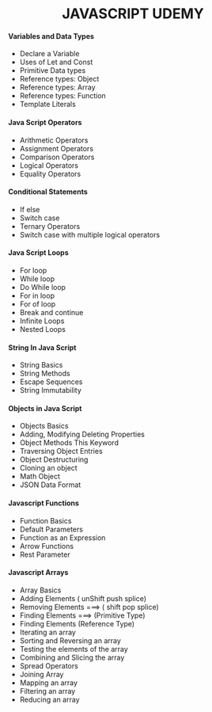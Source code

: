 
<h1 align="center">JAVASCRIPT UDEMY</h1>

<h4 align="left">Variables and Data Types</h4>

-  Declare a Variable
-  Uses of Let and Const
-  Primitive Data types
-  Reference types: Object
-  Reference types: Array 
-  Reference types: Function
-  Template Literals

<h4 align="left">Java Script Operators</h4>

-  Arithmetic Operators
-  Assignment Operators
-  Comparison Operators
-  Logical Operators
-  Equality Operators

<h4 align="left">Conditional Statements</h4>

-  If else
-  Switch case
-  Ternary Operators
-  Switch case with multiple logical operators


<h4 align="left">Java Script Loops</h4>

-  For loop
-  While loop
-  Do While loop
-  For in loop
-  For of loop
-  Break and continue
-  Infinite Loops
-  Nested Loops

<h4 align="left">String In Java Script</h4>

-  String Basics
-  String Methods
-  Escape Sequences
-  String Immutability


<h4 align="left">Objects in Java Script</h4>

-  Objects Basics
-  Adding, Modifying Deleting Properties
-  Object Methods This Keyword
-  Traversing Object Entries
-  Object Destructuring
-  Cloning an object
-  Math Object
-  JSON Data Format


<h4 align="left">Javascript Functions</h4>

-  Function Basics
-  Default Parameters
-  Function as an Expression
-  Arrow Functions
-  Rest Parameter

<h4 align="left">Javascript Arrays</h4>

-  Array Basics
-  Adding Elements ( unShift push splice)
-  Removing Elements ===> ( shift pop splice)
-  Finding Elements ===> (Primitive Type)
-  Finding Elements (Reference Type)
-  Iterating an array
-  Sorting and Reversing an array
-  Testing the elements of the array
-  Combining and Slicing the array
-  Spread Operators
-  Joining Array
-  Mapping an array
-  Filtering an array
-  Reducing an array





